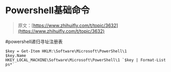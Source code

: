 # Powershell基础命令

> 原文：[https://www.zhihuifly.com/t/topic/3632](https://www.zhihuifly.com/t/topic/3632)

#powershell递归寻址注册表

```
$key = Get-Item HKLM:\Software\Microsoft\PowerShell\1
$key.Name
HKEY_LOCAL_MACHINE\Software\Microsoft\PowerShell\1 `$key | Format-List ps*` 
```